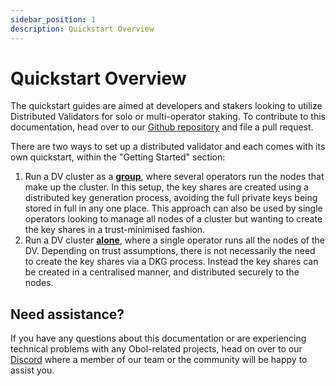 ```yaml
---
sidebar_position: 1
description: Quickstart Overview
---
```


# Quickstart Overview

The quickstart guides are aimed at developers and stakers looking to utilize Distributed Validators for solo or multi-operator staking. To contribute to this documentation, head over to our [Github repository](https://github.com/ObolNetwork/obol-docs) and file a pull request.

There are two ways to set up a distributed validator and each comes with its own quickstart, within the "Getting Started" section:

1. Run a DV cluster as a [**group**](https://github.com/ObolNetwork/obol-docs/blob/main/versioned_docs/version-v1.1.0/start/quickstart_group.mdx), where several operators run the nodes that make up the cluster. In this setup, the key shares are created using a distributed key generation process, avoiding the full private keys being stored in full in any one place. This approach can also be used by single operators looking to manage all nodes of a cluster but wanting to create the key shares in a trust-minimised fashion.
2. Run a DV cluster [**alone**](https://github.com/ObolNetwork/obol-docs/blob/main/versioned_docs/version-v1.1.0/start/quickstart_alone.mdx), where a single operator runs all the nodes of the DV. Depending on trust assumptions, there is not necessarily the need to create the key shares via a DKG process. Instead the key shares can be created in a centralised manner, and distributed securely to the nodes.

## Need assistance?

If you have any questions about this documentation or are experiencing technical problems with any Obol-related projects, head on over to our [Discord](https://discord.gg/n6ebKsX46w) where a member of our team or the community will be happy to assist you.
